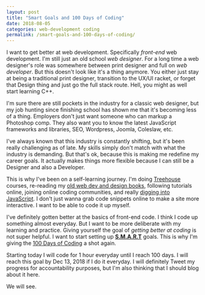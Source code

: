 ```yaml
---
layout: post
title: "Smart Goals and 100 Days of Coding"
date: 2018-08-05
categories: web-development coding
permalink: /smart-goals-and-100-days-of-coding/
---
```


I want to get better at web development. Specifically _front-end_ web development. I'm still just an old school _web designer_. For a long time a web designer's role was somewhere between print designer and full on _web developer_. But this doesn't look like it's a thing anymore. You either just stay at being a traditional print designer, transition to the UX/UI racket, or forget that Design thing and just go the full stack route. Hell, you might as well start learning C++.

I'm sure there are still pockets in the industry for a classic web designer, but my job hunting since finishing school has shown me that it's becoming less of a thing. Employers don't just want someone who can markup a Photoshop comp. They also want you to know the latest JavaScript frameworks and libraries, SEO, Wordpress, Joomla, Coleslaw, etc.

I've always known that this industry is constantly shifting, but it's been really challenging as of late. My skills simply don't match with what the industry is demanding. But that's ok, because this is making me redefine my career goals. It actually makes things more flexible because I can still be a Designer and also a Developer.

This is why I've been on a self-learning journey. I'm doing [Treehouse](https://teamtreehouse.com/) courses, re-reading my [old web dev and design books](https://www.amazon.com/Web-Design-HTML-JavaScript-jQuery/dp/1118907442/ref=sr_1_1?s=books&ie=UTF8&qid=1536159363&sr=1-1&keywords=john+duckett), following tutorials online, joining online coding communities, and really [digging into JavaScript](https://eloquentjavascript.net/). I don't just wanna grab code snippets online to make a site more interactive. I want to be able to code it up myself.

I've definitely gotten better at the basics of front-end code. I think I code up something almost everyday. But I want to be more deliberate with my learning and practice. Giving yourself the goal of _getting better at coding_ is not super helpful. I want to start setting up [**S.M.A.R.T**](https://en.wikipedia.org/wiki/SMART_criteria) goals. This is why I'm giving the [100 Days of Coding](https://www.100daysofcode.com/) a shot again.

Starting today I will code for 1 hour everyday until I reach 100 days. I will reach this goal by Dec 13, 2018 if I do it everyday. I will definitely Tweet my progress for accountability purposes, but I'm also thinking that I should blog about it here.

We will see.
